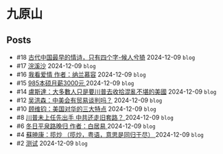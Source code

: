 # 九原山
## Posts
- #18 [古代中国最早的情诗，只有四个字-候人兮猗](articles/18.md) 2024-12-09 `blog`
- #17 [浣溪沙](articles/17.md) 2024-12-09 `blog`
- #16 [我看爱情 作者：纳兰慕容](articles/16.md) 2024-12-09 `blog`
- #15 [985本硕月薪3000元 ](articles/15.md) 2024-12-09 `blog`
- #14 [盧斯達：大多數人只是要川普去收拾混亂不堪的美國](articles/14.md) 2024-12-09 `blog`
- #12 [吴洪森：中美会有贸易谈判吗？](articles/12.md) 2024-12-09 `blog`
- #10 [顾维钧：美国对华的三大特点](articles/10.md) 2024-12-09 `blog`
- #8 [川普未上任先出手 中共还走旧套路？ ](articles/8.md) 2024-12-09 `blog`
- #6 [冬日平泉路晚归 作者：白居易 ](articles/6.md) 2024-12-09 `blog`
- #4 [蘇暁康：揽炒 （揽炒，粤语，意思是同归于尽） ](articles/4.md) 2024-12-09 `blog`
- #2 [测试](articles/2.md) 2024-12-09 `blog`
